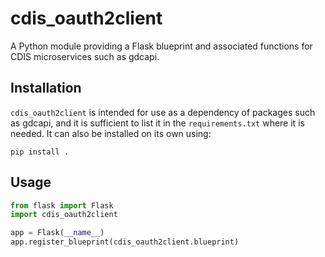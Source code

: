 # cdis_oauth2client

A Python module providing a Flask blueprint and associated functions for CDIS
microservices such as gdcapi.

## Installation

`cdis_oauth2client` is intended for use as a dependency of packages such as
gdcapi, and it is sufficient to list it in the `requirements.txt` where it is
needed. It can also be installed on its own using:

    pip install .

## Usage

```python
from flask import Flask
import cdis_oauth2client

app = Flask(__name__)
app.register_blueprint(cdis_oauth2client.blueprint)
```

